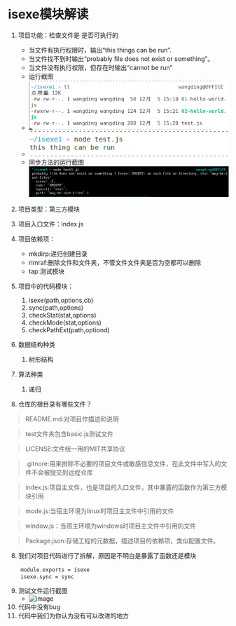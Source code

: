 # isexe模块解读
1. 项目功能：检查文件是 是否可执行的
    * 当文件有执行权限时，输出“this things can be run”.
    - 当文件找不到时输出“probably file does not exist or something”。
    - 当文件没有执行权限，但存在时输出“cannot be run”
    - 运行截图
    - ![image](../img/isexe1.png)
    - ![image](../img/isexe2.png)
    - 同步方法的运行截图
    ![image](../img/isexesync1.png)
    
2. 项目类型：第三方模块
3. 项目入口文件：index.js
4. 项目依赖项：
    - mkdirp:递归创建目录
    - rimraf:删除文件和文件夹，不管文件文件夹是否为空都可以删除
    - tap:测试模块
5. 项目中的代码模块：
    1.  isexe(path,options,cb)
    2.  sync(path,options)
    3. checkStat(stat,options)
    4. checkMode(stat,options)
    5. checkPathExt(path,optiond)
6. 数据结构种类
   1. 树形结构
6. 算法种类
   1. 递归
7. 仓库的根目录有哪些文件？

> README.md:对项目作描述和说明
 
> test文件夹包含basic.js测试文件

> LICENSE:文件统一用的MIT共享协议

> .gitnore:用来排除不必要的项目文件或敏感信息文件，在此文件中写入的文件不会被提交到远程仓库

> index.js:项目主文件，也是项目的入口文件，其中暴露的函数作为第三方模块引用

> mode.js:当宿主环境为linux时项目主文件中引用的文件

> window.js：当宿主环境为windows时项目主文件中引用的文件

> Package.json:存储工程的元数据，描述项目的依赖项，类似配置文件。
    
8. 我们对项目代码进行了拆解，原因是不明白是暴露了函数还是模块
    
```
    module.exports = isexe
    isexe.sync = sync
```
9. 测试文件运行截图
    - ![image](../img/isextest.png)
10. 代码中没有bug
11. 代码中我们为你认为没有可以改进的地方
